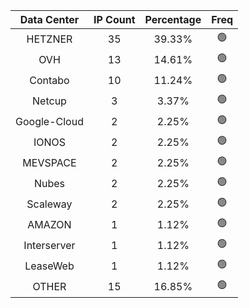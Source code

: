 | Data Center | IP Count | Percentage | Freq |
|:------------:|:--------:|:-----------:|:-----:|
| HETZNER | 35 | 39.33% | 🟢 |
| OVH | 13 | 14.61% | 🟢 |
| Contabo | 10 | 11.24% | 🟢 |
| Netcup | 3 | 3.37% | 🟢 |
| Google-Cloud | 2 | 2.25% | 🟢 |
| IONOS | 2 | 2.25% | 🟢 |
| MEVSPACE | 2 | 2.25% | 🟢 |
| Nubes | 2 | 2.25% | 🟢 |
| Scaleway | 2 | 2.25% | 🟢 |
| AMAZON | 1 | 1.12% | 🟢 |
| Interserver | 1 | 1.12% | 🟢 |
| LeaseWeb | 1 | 1.12% | 🟢 |
| OTHER | 15 | 16.85% | 🟢 |